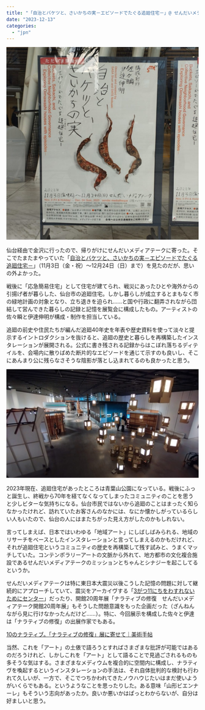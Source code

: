```yaml
---
title: "「自治とバケツと、さいかちの実－エピソードでたぐる追廻住宅－」@ せんだいメディアテーク"
date: "2023-12-13"
categories: 
  - "jpn"
---
```


![せんだいメディアテークの正面に掲示された、展覧会「自治とバケツと、さいかちの実」のポスター](images/IMG_20231210_125552-scaled-e1702248833113-1024x1024.jpg)

仙台経由で金沢に行ったので、帰りがけにせんだいメディアテークに寄った。そこでたまたまやっていた「[自治とバケツと、さいかちの実－エピソードでたぐる追廻住宅－](https://www.smt.jp/projects/oimawashi/)」（11月3日（金・祝）～12月24日（日）まで）を見たのだが、思いの外よかった。

戦後に「応急簡易住宅」として住宅が建てられ、戦災にあったひとや海外からの引揚げ者が暮らした、仙台市の追廻住宅。しかし暮らしが成立するとまもなく市の緑地計画の対象となり、立ち退きを迫られ……と国や行政に翻弄されながら団結して営んできた暮らしの記録と記憶を展覧会に構成したもの。アーティストの佐々瞬と伊達伸明が構成・制作を担当している。

追廻の前史や住民たちが編んだ追廻40年史を年表や歴史資料を使って淡々と提示するイントロダクションを抜けると、追廻の歴史と暮らしを再構築したインスタレーションが展開される。公式に書き残される記録からはこぼれ落ちるディテイルを、会場内に散りばめた断片的なエピソードを通じて示すのも良いし、そこにあんまり公に残らなさそうな陰影が落とし込まれてるのも良かったと思う。

![](images/IMG_20231210_123852-1024x576.jpg)

2023年現在、追廻住宅があったところは青葉山公園になっている。戦後にふっと誕生し、終戦から70年を経てなくなってしまったコミュニティのことを思うと少しビターな気持ちになる。仙台市民ではないから追廻のことはまったく知らなかったけれど、訪れていたお客さんのなかには、なにか懐かしがっているらしい人もいたので、仙台の人にはまたちがった見え方がしたのかもしれない。

言ってしまえば、日本ではいわゆる「地域アート」にしばしばみられる、地域のリサーチをベースとしたインスタレーションと言ってしまえるのかもだけれど、それが追廻住宅というコミュニティの歴史を再構築して残す試みと、うまくマッチしていた。コンテンポラリーアートの文脈から外れて、地方都市の文化複合施設であるせんだいメディアテークのミッションとちゃんとシナジーを起こしてるというか。

せんだいメディアテークは特に東日本大震災以後こうした記憶の問題に対して継続的にアプローチしていて、震災をアーカイヴする「[3がつ11にちをわすれないためにセンター](https://recorder311.smt.jp/)」だったり、開館20周年展「ナラティブの修復　せんだいメディアテーク開館20周年展」もそうした問題意識をもった企画だった（ざんねんながら見に行けなかったんだけど……）。特に、今回展示を構成した佐々と伊達は「ナラティブの修復」の出展作家でもある。

[10のナラティブ。「ナラティブの修復」展に寄せて｜美術手帖](https://bijutsutecho.com/magazine/insight/25335)

当然、これを「アート」の土俵で語ろうとすればさまざまな批評が可能ではあるのだろうけれど、しかしこれを「アート」として語ることで見過ごされるものも多そうな気はする。さまざまなメディウムを複合的に空間内に構成し、ナラティヴを喚起するというインスタレーションの手法は、それ自体批判的な検討も行われて久しいが、一方で、そこでつちかわれてきたノウハウじたいはまだ使いようがいくらでもある。というようなことを思ったりした。ある意味「山形ビエンナーレ」もそういう志向があったか。良いか悪いかはぱっとわからないが、自分は好ましいと思う。
